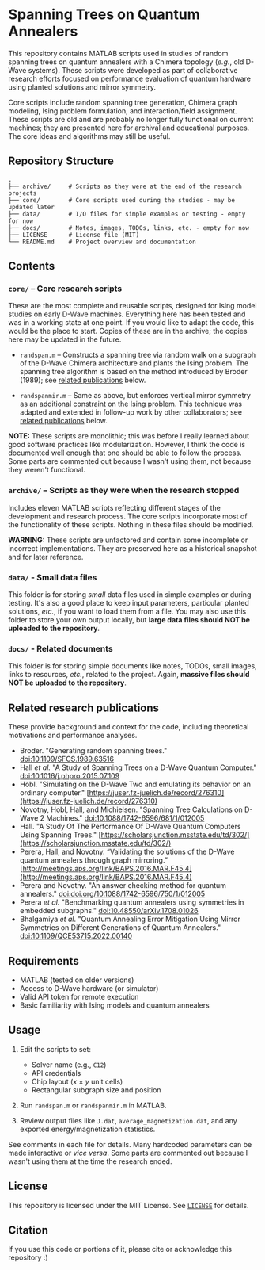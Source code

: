 # Spanning Trees on Quantum Annealers
   
   This repository contains MATLAB scripts used in studies of random spanning trees on quantum annealers with a Chimera topology (*e.g.*, old D-Wave systems). These scripts were developed as part of collaborative research efforts focused on performance evaluation of quantum hardware using planted solutions and mirror symmetry.
   
   Core scripts include random spanning tree generation, Chimera graph modeling, Ising problem formulation, and interaction/field assignment. These scripts are old and are probably no longer fully functional on current machines; they are presented here for archival and educational purposes. The core ideas and algorithms may still be useful.
   
## Repository Structure
   
    .
    ├── archive/     # Scripts as they were at the end of the research projects
    ├── core/        # Core scripts used during the studies - may be updated later
    ├── data/        # I/O files for simple examples or testing - empty for now
    ├── docs/        # Notes, images, TODOs, links, etc. - empty for now
    ├── LICENSE      # License file (MIT)
    └── README.md    # Project overview and documentation
   
## Contents
   
   ### `core/` – Core research scripts
   
   These are the most complete and reusable scripts, designed for Ising model studies on early D-Wave machines. Everything here has been tested and was in a working state at one point. If you would like to adapt the code, this would be the place to start. Copies of these are in the archive; the copies here may be updated in the future.
   
   - `randspan.m` – Constructs a spanning tree via random walk on a subgraph of the D-Wave Chimera architecture and plants the Ising problem. The spanning tree algorithm is based on the method introduced by Broder (1989); see [related publications](#related-research-publications) below.
      
   - `randspanmir.m` – Same as above, but enforces vertical mirror symmetry as an additional constraint on the Ising problem. This technique was adapted and extended in follow-up work by other collaborators; see [related publications](#related-research-publications) below.
   
   **NOTE:** These scripts are monolithic; this was before I really learned about good software practices like modularization. However, I think the code is documented well enough that one should be able to follow the process. Some parts are commented out because I wasn't using them, not because they weren't functional.
   
   ### `archive/` – Scripts as they were when the research stopped
		
   Includes eleven MATLAB scripts reflecting different stages of the development and research process. The core scripts incorporate most of the functionality of these scripts. Nothing in these files should be modified.
   
   **WARNING:** These scripts are unfactored and contain some incomplete or incorrect implementations. They are preserved here as a historical snapshot and for later reference.
   
   ### `data/` - Small data files
   
   This folder is for storing *small* data files used in simple examples or during testing. It's also a good place to keep input parameters, particular planted solutions, *etc.*, if you want to load them from a file. You may also use this folder to store your own output locally, but **large data files should NOT be uploaded to the repository**.
   
   ### `docs/` - Related documents

   This folder is for storing simple documents like notes, TODOs, small images, links to resources, *etc.*, related to the project. Again, **massive files should NOT be uploaded to the repository**.
   
## Related research publications
   
   These provide background and context for the code, including theoretical motivations and performance analyses.
   
   - Broder. "Generating random spanning trees." [doi:10.1109/SFCS.1989.63516](https://doi.org/10.1109/SFCS.1989.63516)
   - Hall *et al.* "A Study of Spanning Trees on a D-Wave Quantum Computer." [doi:10.1016/j.phpro.2015.07.109](https://doi.org/10.1016/j.phpro.2015.07.109)
   - Hobl. "Simulating on the D-Wave Two and emulating its behavior on an ordinary computer." [https://juser.fz-juelich.de/record/276310](https://juser.fz-juelich.de/record/276310)
   - Novotny, Hobl, Hall, and Michielsen. "Spanning Tree Calculations on D-Wave 2 Machines." [doi:10.1088/1742-6596/681/1/012005](https://doi.org/10.1088/1742-6596/681/1/012005)
   - Hall. "A Study Of The Performance Of D-Wave Quantum Computers Using Spanning Trees." [https://scholarsjunction.msstate.edu/td/302/](https://scholarsjunction.msstate.edu/td/302/)
   - Perera, Hall, and Novotny. “Validating the solutions of the D-Wave quantum annealers through graph mirroring.” [http://meetings.aps.org/link/BAPS.2016.MAR.F45.4](http://meetings.aps.org/link/BAPS.2016.MAR.F45.4)
   - Perera and Novotny. "An answer checking method for quantum annealers." [doi:doi.org/10.1088/1742-6596/750/1/012005](https://doi.org/10.1088/1742-6596/750/1/012005)
   - Perera *et al.* "Benchmarking quantum annealers using symmetries in embedded subgraphs." [doi:10.48550/arXiv.1708.01026](https://doi.org/10.48550/arXiv.1708.01026)
   - Bhalgamiya *et al*. "Quantum Annealing Error Mitigation Using Mirror Symmetries on Different Generations of Quantum Annealers." [doi:10.1109/QCE53715.2022.00140](https://doi.org/10.1109/QCE53715.2022.00140)
   
## Requirements
   
   - MATLAB (tested on older versions)
   - Access to D-Wave hardware (or simulator)
   - Valid API token for remote execution
   - Basic familiarity with Ising models and quantum annealers
   
## Usage
   
   1. Edit the scripts to set:
      - Solver name (e.g., `C12`)
      - API credentials
      - Chip layout (*x* × *y* unit cells)
      - Rectangular subgraph size and position
      
   2. Run `randspan.m` or `randspanmir.m` in MATLAB.
   
   3. Review output files like `J.dat`, `average_magnetization.dat`, and any exported energy/magnetization statistics.
   
   See comments in each file for details. Many hardcoded parameters can be made interactive or *vice versa*. Some parts are commented out because I wasn't using them at the time the research ended.
   
## License
   
   This repository is licensed under the MIT License. See [`LICENSE`](./LICENSE) for details.
   
## Citation
   
   If you use this code or portions of it, please cite or acknowledge this repository :)
   